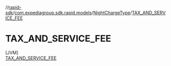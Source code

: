 //[rapid-sdk](../../../../index.md)/[com.expediagroup.sdk.rapid.models](../../index.md)/[NightChargeType](../index.md)/[TAX_AND_SERVICE_FEE](index.md)

# TAX_AND_SERVICE_FEE

[JVM]\
[TAX_AND_SERVICE_FEE](index.md)
